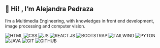 ## 👋 Hi! , I’m Alejandra Pedraza
I’m a Multimedia Engineering, with knowledges in front end development, image processing and computer vision.

![HTML](https://img.shields.io/badge/-HTML5-orange?style=flat-square&logo=html5&logoColor=white)
![CSS](https://img.shields.io/badge/-CSS3-blue?style=flat-square&logo=css3&logoColor=white)
![JS](https://img.shields.io/badge/-JavaScript-black?style=flat&logo=javascript)
![REACT.JS](https://img.shields.io/badge/-ReactJs-61DAFB?logo=react&logoColor=white)
![BOOTSTRAP](https://img.shields.io/badge/Bootstrap-563D7C?logo=bootstrap&logoColor=white)
![TAILWIND](https://img.shields.io/badge/tailwindcss-0F172A?&logo=tailwindcss)
![PYTON](https://img.shields.io/badge/-Python-black?style=flat&logo=python)
![JAVA](https://img.shields.io/badge/-Java-red?style=flat&logo=springboot)
![GIT](https://img.shields.io/badge/-Git-red?style=flat&logo=git&logoColor=white)
![GITHUB](https://img.shields.io/badge/-GitHub-black?style=flat&logo=github)

<!---
Alejandra230301/Alejandra230301 is a ✨ special ✨ repository because its `README.md` (this file) appears on your GitHub profile.
You can click the Preview link to take a look at your changes.
--->
